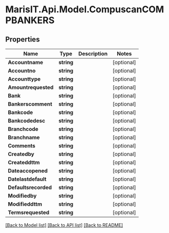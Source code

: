 
# MarisIT.Api.Model.CompuscanCOMPBANKERS

## Properties

Name | Type | Description | Notes
------------ | ------------- | ------------- | -------------
**Accountname** | **string** |  | [optional] 
**Accountno** | **string** |  | [optional] 
**Accounttype** | **string** |  | [optional] 
**Amountrequested** | **string** |  | [optional] 
**Bank** | **string** |  | [optional] 
**Bankerscomment** | **string** |  | [optional] 
**Bankcode** | **string** |  | [optional] 
**Bankcodedesc** | **string** |  | [optional] 
**Branchcode** | **string** |  | [optional] 
**Branchname** | **string** |  | [optional] 
**Comments** | **string** |  | [optional] 
**Createdby** | **string** |  | [optional] 
**Createddttm** | **string** |  | [optional] 
**Dateaccopened** | **string** |  | [optional] 
**Datelastdefault** | **string** |  | [optional] 
**Defaultsrecorded** | **string** |  | [optional] 
**Modifiedby** | **string** |  | [optional] 
**Modifieddttm** | **string** |  | [optional] 
**Termsrequested** | **string** |  | [optional] 

[[Back to Model list]](../README.md#documentation-for-models)
[[Back to API list]](../README.md#documentation-for-api-endpoints)
[[Back to README]](../README.md)

